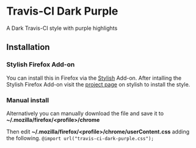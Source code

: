 # Travis-CI Dark Purple

A Dark Travis-CI style with purple highlights

## Installation

### Stylish Firefox Add-on
You can install this in Firefox via the 
[Stylish](https://addons.mozilla.org/en-US/firefox/addon/stylish/) 
Add-on. After intalling the Stylish Firefox Add-on visit the 
[project page](https://userstyles.org/styles/158318/travis-ci-dark-purple) 
on stylish to install the style.

### Manual install
Alternatively you can manually download the file and save it to
**~/.mozilla/firefox/\<profile\>/chrome**

Then edit **~/.mozilla/firefox/\<profile\>/chrome/userContent.css** 
adding the following.
```@import url("travis-ci-dark-purple.css");```
